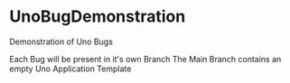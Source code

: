 # UnoBugDemonstration
Demonstration of Uno Bugs

Each Bug will be present in it's own Branch
The Main Branch contains an empty Uno Application Template

